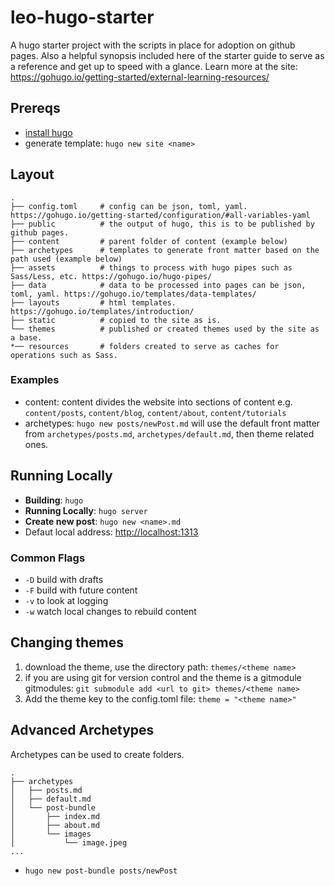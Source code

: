 # leo-hugo-starter
A hugo starter project with the scripts in place for adoption on github pages. Also a helpful synopsis included here of the starter guide to serve as a reference and get up to speed with a glance.
Learn more at the site: https://gohugo.io/getting-started/external-learning-resources/

## Prereqs

- [install hugo](https://gohugo.io/getting-started/installing/)
- generate template: `hugo new site <name>`

## Layout

```
.
├── config.toml     # config can be json, toml, yaml. https://gohugo.io/getting-started/configuration/#all-variables-yaml
├── public          # the output of hugo, this is to be published by github pages.
├── content         # parent folder of content (example below)
├── archetypes      # templates to generate front matter based on the path used (example below)
├── assets          # things to process with hugo pipes such as Sass/Less, etc. https://gohugo.io/hugo-pipes/
├── data            # data to be processed into pages can be json, toml, yaml. https://gohugo.io/templates/data-templates/
├── layouts         # html templates. https://gohugo.io/templates/introduction/
├── static          # copied to the site as is.
└── themes          # published or created themes used by the site as a base.
*── resources       # folders created to serve as caches for operations such as Sass.

```

### Examples

- content: content divides the website into sections of content e.g. `content/posts`, `content/blog`, `content/about`, `content/tutorials`
- archetypes: `hugo new posts/newPost.md` will use the default front matter from `archetypes/posts.md`, `archetypes/default.md`, then theme related ones.

## Running Locally

- **Building**: `hugo`
- **Running Locally**: `hugo server`
- **Create new post**: `hugo new <name>.md`
- Defaut local address: [http://localhost:1313](http://localhost:1313/)

### Common Flags

- `-D` build with drafts
- `-F` build with future content
- `-v` to look at logging
- `-w` watch local changes to rebuild content

## Changing themes

1. download the theme, use the directory path: `themes/<theme name>`
2. if you are using git for version control and the theme is a gitmodule gitmodules: `git submodule add <url to git> themes/<theme name>`
3. Add the theme key to the config.toml file: `theme = "<theme name>"`

## Advanced Archetypes

Archetypes can be used to create folders.
```
.
├── archetypes
│   ├── posts.md
│   ├── default.md
│   └── post-bundle
│       ├── index.md
│       ├── about.md
│       └── images
│           └── image.jpeg
...
```

- `hugo new post-bundle posts/newPost`